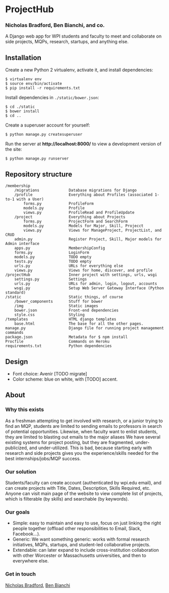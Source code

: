 # ProjectHub
### Nicholas Bradford, Ben Bianchi, and co.
A Django web app for WPI students and faculty to meet and collaborate on side projects, MQPs, research, startups, and anything else.

## Installation

Create a new Python 2 virtualenv, activate it, and install dependencies:

    $ virtualenv env
    $ source env/bin/activate
    $ pip install -r requirements.txt

Install dependencies in `./static/bower.json`:

    $ cd ./static
    $ bower install
    $ cd ..

Create a superuser account for yourself:

    $ python manage.py createsuperuser

Run the server at **http://localhost:8000/** to view a development version of the site:

    $ python manage.py runserver

## Repository structure

    /membership
        /migrations             Database migrations for Django
        /profile                Everything about Profiles (associated 1-to-1 with a User)
            forms.py            ProfileForm
            models.py           Profile 
            views.py            ProfileRead and ProfileUpdate
        /project                Everything about Projects
            forms.py            ProjectForm and SearchForm
            models.py           Models for Major, Skill, Projecct
            views.py            Views for ManageProject, ProjectList, and CRUD
        admin.py                Register Project, Skill, Major models for Admin interface
        apps.py                 MembershipConfig
        forms.py                LoginForm
        models.py               TODO empty
        tests.py                TODO empty
        urls.py                 URLs for everything else
        views.py                Views for home, discover, and profile
    /projectHub                 Inner project with settings, urls, wsgi
        settings.py             Settings
        urls.py                 URLs for admin, login, logout, accounts
        wsgi.py                 Setup Web Server Gateway Interface (Python standard)
    /static                     Static things, of course
        /bower_components       Stuff for bower
        /img                    Static images
        bower.json              Front-end dependencies
        style.css               Styling
    /templates                  HTML django templates
        base.html               The base for all the other pages.
    manage.py                   Django file for running project management commands
    package.json                Metadata for $ npm install
    Procfile                    Commands on Heroku
    requirements.txt            Python dependencies

## Design

* Font choice: Avenir [TODO migrate]
* Color scheme: blue on white, with [TODO] accent.

## About

### Why this exists

As a freshman attempting to get involved with research, or a junior trying to find an MQP, students are limited to sending emails to professors in search of potential opportunities. Likewise, when faculty want to enlist students, they are limited to blasting out emails to the major aliases We have several existing systems for project posting, but they are fragmented, under-publicized, and under-utilized. This is bad, because starting early with research and side projects gives you the experience/skills needed for the best internships/jobs/MQP success.

### Our solution

Students/faculty can create account (authenticated by wpi.edu email), and can create projects with Title, Dates, Description, Skills Required, etc. Anyone can visit main page of the website to view complete list of projects, which is filterable (by skills) and searchable (by keywords).

### Our goals

* Simple: easy to maintain and easy to use, focus on just linking the right people together (offload other responsibilities to Email, Slack, Facebook…).
* Generic: We want something generic: works with formal research initiatives, MQPs, startups, and student-led collaborative projects.
* Extendable: can later expand to include cross-institution collaboration with other Worcester or Massachusetts universities, and then to everywhere else.

### Get in touch

[Nicholas Bradford](http://www.NicholasSBradford.com), [Ben Bianchi](https://github.com/benbianchi)
